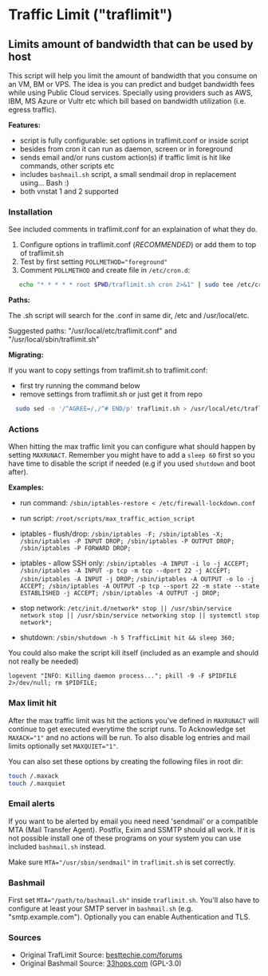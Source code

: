 # Traffic Limit ("traflimit")

## Limits amount of bandwidth that can be used by host

This script will help you limit the amount of bandwidth that you consume on an VM, BM or VPS. The idea is you can predict and budget bandwidth fees while using Public Cloud services. Specially using providers such as AWS, IBM, MS Azure or Vultr etc which bill based on bandwidth utilization (i.e. egress traffic).

**Features:**

- script is fully configurable: set options in traflimit.conf or inside script
- besides from cron it can run as daemon, screen or in foreground
- sends email and/or runs custom action(s) if traffic limit is hit like commands, other scripts etc
- includes `bashmail.sh` script, a small sendmail drop in replacement using... Bash :)
- both vnstat 1 and 2 supported

### Installation

See included comments in traflimit.conf for an explaination of what they do.

1) Configure options in traflimit.conf (*RECOMMENDED*) or add them to top of traflimit.sh
2) Test by first setting `POLLMETHOD="foreground"`
3) Comment `POLLMETHOD` and create file in `/etc/cron.d`:

``` bash
   echo "* * * * * root $PWD/traflimit.sh cron 2>&1" | sudo tee /etc/cron.d/traflimit
```

**Paths:**

The .sh script will search for the .conf in same dir, /etc and /usr/local/etc.

Suggested paths: "/usr/local/etc/traflimit.conf" and "/usr/local/sbin/traflimit.sh"

**Migrating:**

If you want to copy settings from traflimit.sh to traflimit.conf:

- first try running the command below 
- remove settings from traflimit.sh or just get it from repo

``` bash
  sudo sed -n '/^AGREE=/,/^# END/p' traflimit.sh > /usr/local/etc/traflimit.conf`
```

### Actions

When hitting the max traffic limit you can configure what should happen by setting `MAXRUNACT`. Remember you might have to add a `sleep 60` first so you have time to disable the script if needed (e.g if you used `shutdown` and boot after).

**Examples:**

- run command: `/sbin/iptables-restore < /etc/firewall-lockdown.conf`

- run script: `/root/scripts/max_traffic_action_script`

- iptables - flush/drop: `/sbin/iptables -F; /sbin/iptables -X; /sbin/iptables -P INPUT DROP; /sbin/iptables -P OUTPUT DROP; /sbin/iptables -P FORWARD DROP;`

- iptables - allow SSH only: `/sbin/iptables -A INPUT -i lo -j ACCEPT; /sbin/iptables -A INPUT -p tcp -m tcp --dport 22 -j ACCEPT; /sbin/iptables -A INPUT -j DROP;` `/sbin/iptables -A OUTPUT -o lo -j ACCEPT; /sbin/iptables -A OUTPUT -p tcp --sport 22 -m state --state ESTABLISHED -j ACCEPT; /sbin/iptables -A OUTPUT -j DROP;`

- stop network: `/etc/init.d/network* stop || /usr/sbin/service network stop || /usr/sbin/service networking stop || systemctl stop network*;`

- shutdown: `/sbin/shutdown -h 5 TrafficLimit hit && sleep 360;`

You could also make the script kill itself (included as an example and should not really be needed)

`logevent "INFO: Killing daemon process..."; pkill -9 -F $PIDFILE 2>/dev/null; rm $PIDFILE;`

### Max limit hit

After the max traffic limit was hit the actions you've defined in `MAXRUNACT` will continue to get executed everytime the script runs. To Acknowledge set `MAXACK="1"` and no actions will be run. To also disable log entries and mail limits optionally set `MAXQUIET="1"`.

You can also set these options by creating the following files in root dir:

``` bash
touch /.maxack
touch /.maxquiet
```

### Email alerts

If you want to be alerted by email you need need 'sendmail' or a compatible MTA (Mail Transfer Agent).
Postfix, Exim and SSMTP should all work. If it is not possible install one of these programs on your system you can use included `bashmail.sh` instead.

Make sure `MTA="/usr/sbin/sendmail"` in `traflimit.sh` is set correctly.

### Bashmail

First set `MTA="/path/to/bashmail.sh"` inside `traflimit.sh`. You'll also have to configure at least your SMTP server in `bashmail.sh` (e.g. "smtp.example.com"). Optionally you can enable Authentication and TLS.

### Sources

- Original TrafLimit Source: [besttechie.com/forums](https://www.besttechie.com/forums/topic/33745-linux-bandwidth-monitoring-script/)
- Original Bashmail Source: [33hops.com](https://33hops.com/send-email-from-bash-shell.html) (GPL-3.0)

